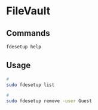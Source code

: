 # FileVault

## Commands

```sh
fdesetup help
```

## Usage

```sh
#
sudo fdesetup list

#
sudo fdesetup remove -user Guest
```
